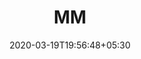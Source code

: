 ---
title: "MM"
image: /images/clients/logo-mm.png
tags: ["logo"]
date: 2020-03-19T19:56:48+05:30
draft: false
---